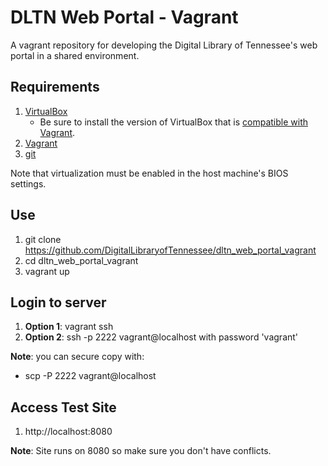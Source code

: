 # DLTN Web Portal - Vagrant

A vagrant repository for developing the Digital Library of Tennessee's web portal in a shared environment.

## Requirements

1. [VirtualBox](https://www.virtualbox.org/)
	* Be sure to install the version of VirtualBox that is [compatible with Vagrant](https://www.vagrantup.com/docs/virtualbox/). 
2. [Vagrant](http://www.vagrantup.com/)
3. [git](https://git-scm.com/)

Note that virtualization must be enabled in the host machine's BIOS settings.

## Use

1. git clone https://github.com/DigitalLibraryofTennessee/dltn_web_portal_vagrant
2. cd dltn_web_portal_vagrant
3. vagrant up

## Login to server

1. **Option 1**: vagrant ssh 
2. **Option 2**: ssh -p 2222 vagrant@localhost with password 'vagrant'

**Note**: you can secure copy with:

* scp -P 2222 vagrant@localhost

## Access Test Site

1. http://localhost:8080

**Note**: Site runs on 8080 so make sure you don't have conflicts.